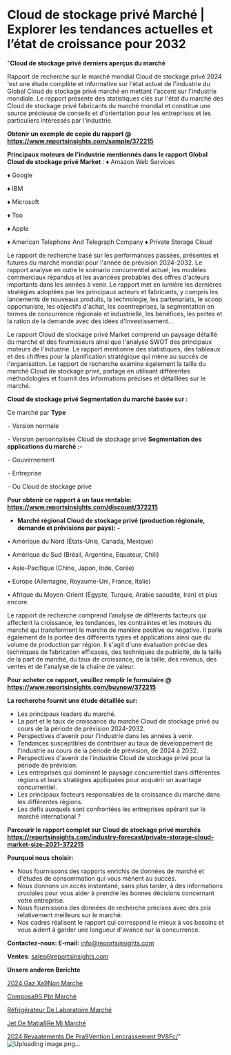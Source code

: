 # Cloud de stockage privé Marché | Explorer les tendances actuelles et l’état de croissance pour 2032

"<strong>Cloud de stockage privé derniers aperçus du marché</strong>

Rapport de recherche sur le marché mondial Cloud de stockage privé 2024 'est une étude complète et informative sur l'état actuel de l'industrie du Global Cloud de stockage privé marché en mettant l'accent sur l'industrie mondiale. Le rapport présente des statistiques clés sur l'état du marché des Cloud de stockage privé fabricants du marché mondial et constitue une source précieuse de conseils et d'orientation pour les entreprises et les particuliers intéressés par l'industrie.

<strong>Obtenir un exemple de copie du rapport @ <a href=https://www.reportsinsights.com/sample/372215>https://www.reportsinsights.com/sample/372215</a></strong>

<strong>Principaux moteurs de l'industrie mentionnés dans le rapport Global Cloud de stockage privé Market</strong> :
♦ Amazon Web Services

♦ Google

♦ IBM

♦ Microsoft

♦ Too

♦ Apple

♦ American Telephone And Telegraph Company
♦ Private Storage Cloud

Le rapport de recherche basé sur les performances passées, présentes et futures du marché mondial pour l'année de prévision 2024-2032. Le rapport analyse en outre le scénario concurrentiel actuel, les modèles commerciaux répandus et les avancées probables des offres d'acteurs importants dans les années à venir. Le rapport met en lumière les dernières stratégies adoptées par les principaux acteurs et fabricants, y compris les lancements de nouveaux produits, la technologie, les partenariats, le scoop opportuniste, les objectifs d'achat, les coentreprises, la segmentation en termes de concurrence régionale et industrielle, les bénéfices, les pertes et la ration de la demande avec des idées d'investissement. .

Le rapport Cloud de stockage privé Market comprend un paysage détaillé du marché et des fournisseurs ainsi que l'analyse SWOT des principaux moteurs de l'industrie. Le rapport mentionne des statistiques, des tableaux et des chiffres pour la planification stratégique qui mène au succès de l'organisation. Le rapport de recherche examine également la taille du marché Cloud de stockage privé, partage en utilisant différentes méthodologies et fournit des informations précises et détaillées sur le marché.

<strong>Cloud de stockage privé Segmentation du marché basée sur :</strong>

Ce marché par <strong>Type</strong>

⁃ Version normale

⁃ Version personnalisée
Cloud de stockage privé
<strong>Segmentation des applications du marché :-</strong>

⁃ Gouvernement

⁃ Entreprise

⁃ Ou
Cloud de stockage privé

<strong>Pour obtenir ce rapport à un taux rentable: <a href=https://www.reportsinsights.com/discount/372215>https://www.reportsinsights.com/discount/372215</a></strong>
<ul>
  <li><strong>Marché régional Cloud de stockage privé (production régionale, demande et prévisions par pays): -</strong></li>
</ul>
• Amérique du Nord (États-Unis, Canada, Mexique)

• Amérique du Sud (Brésil, Argentine, Equateur, Chili)

• Asie-Pacifique (Chine, Japon, Inde, Corée)

• Europe (Allemagne, Royaume-Uni, France, Italie)

• Afrique du Moyen-Orient (Égypte, Turquie, Arabie saoudite, Iran) et plus encore.

Le rapport de recherche comprend l’analyse de différents facteurs qui affectent la croissance, les tendances, les contraintes et les moteurs du marché qui transforment le marché de manière positive ou négative. Il parle également de la portée des différents types et applications ainsi que du volume de production par région. Il s'agit d'une évaluation précise des techniques de fabrication efficaces, des techniques de publicité, de la taille de la part de marché, du taux de croissance, de la taille, des revenus, des ventes et de l'analyse de la chaîne de valeur.

<strong>Pour acheter ce rapport, veuillez remplir le formulaire @   <a href=https://www.reportsinsights.com/buynow/372215>https://www.reportsinsights.com/buynow/372215</a></strong>

<strong>La recherche fournit une étude détaillée sur:</strong>
<ul>
  <li>Les principaux leaders du marché.</li>
  <li>La part et le taux de croissance du marché Cloud de stockage privé au cours de la période de prévision 2024-2032.</li>
  <li>Perspectives d'avenir pour l'industrie dans les années à venir.</li>
  <li>Tendances susceptibles de contribuer au taux de développement de l'industrie au cours de la période de prévision, de 2024 à 2032.</li>
  <li>Perspectives d'avenir de l'industrie Cloud de stockage privé pour la période de prévision.</li>
  <li>Les entreprises qui dominent le paysage concurrentiel dans différentes régions et leurs stratégies appliquées pour acquérir un avantage concurrentiel.</li>
  <li>Les principaux facteurs responsables de la croissance du marché dans les différentes régions.</li>
  <li>Les défis auxquels sont confrontées les entreprises opérant sur le marché international ?</li>
</ul>

<strong>Parcourir le rapport complet sur Cloud de stockage privé marchés <a href=https://reportsinsights.com/industry-forecast/private-storage-cloud-market-size-2021-372215>https://reportsinsights.com/industry-forecast/private-storage-cloud-market-size-2021-372215</a></strong>

<strong>Pourquoi nous choisir:</strong>
<ul>
  <li>Nous fournissons des rapports enrichis de données de marché et d'études de consommation qui vous mènent au succès.</li>
  <li>Nous donnons un accès instantané, sans plus tarder, à des informations cruciales pour vous aider à prendre les bonnes décisions concernant votre entreprise.</li>
  <li>Nous fournissons des données de recherche précises avec des prix relativement meilleurs sur le marché.</li>
  <li>Nos cadres réalisent le rapport qui correspond le mieux à vos besoins et vous aident à garder une longueur d'avance sur la concurrence.</li>
</ul>
<strong>Contactez-nous:
</strong><strong>E-mail:</strong> <a href=mailto:info@reportsinsights.com>info@reportsinsights.com</a>

<strong>Ventes</strong>: <a href=mailto:sales@reportsinsights.com>sales@reportsinsights.com</a>

<strong>Unsere anderen Berichte</strong>

<a href=https://www.linkedin.com/pulse/2024-gaz-x%C3%A9non-march%C3%A9-analyse-et-tendances-vatjc/>2024 Gaz Xa9Non Marché</a>

<a href=https://www.linkedin.com/pulse/compos%C3%A9s-pbt-march%C3%A9-part-et-croissance-mondiale-bczdc/>Composa9S Pbt Marché</a>

<a href=https://www.linkedin.com/pulse/réfrigérateur-de-laboratoire-marché-analyse-adzxc/>Réfrigérateur De Laboratoire Marché</a>

<a href=https://www.linkedin.com/pulse/jet-de-mati%C3%A8re-mj-march%C3%A9informations-couvertes-vtjmf/>Jet De Matia8Re Mj Marché</a>

<a href=https://www.linkedin.com/pulse/2024-rev%C3%AAtements-de-pr%C3%A9vention-lencrassement-9v8fc/>2024 Revaatements De Pra9Vention Lencrassement 9V8Fc/</a>"
![Uploading image.png…]()
